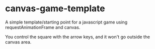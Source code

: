 # canvas-game-template 

A simple template/starting point for a javascript game using requestAnimationFrame and canvas. 

You control the square with the arrow keys, and it won't go outside the canvas area. 
